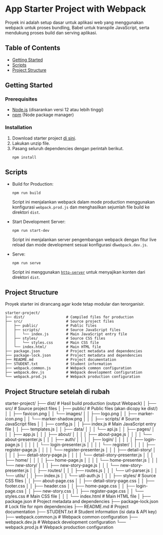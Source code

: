 # App Starter Project with Webpack

Proyek ini adalah setup dasar untuk aplikasi web yang menggunakan webpack untuk proses bundling, Babel untuk transpile JavaScript, serta mendukung proses build dan serving aplikasi.

## Table of Contents

- [Getting Started](#getting-started)
- [Scripts](#scripts)
- [Project Structure](#project-structure)

## Getting Started

### Prerequisites

- [Node.js](https://nodejs.org/) (disarankan versi 12 atau lebih tinggi)
- [npm](https://www.npmjs.com/) (Node package manager)

### Installation

1. Download starter project [di sini](https://raw.githubusercontent.com/dicodingacademy/a219-web-intermediate-labs/099-shared-files/starter-project-with-webpack.zip).
2. Lakukan unzip file.
3. Pasang seluruh dependencies dengan perintah berikut.
   ```shell
   npm install
   ```

## Scripts

- Build for Production:
  ```shell
  npm run build
  ```
  Script ini menjalankan webpack dalam mode production menggunakan konfigurasi `webpack.prod.js` dan menghasilkan sejumlah file build ke direktori `dist`.

- Start Development Server:
  ```shell
  npm run start-dev
  ```
  Script ini menjalankan server pengembangan webpack dengan fitur live reload dan mode development sesuai konfigurasi di`webpack.dev.js`.

- Serve:
  ```shell
  npm run serve
  ```
  Script ini menggunakan [`http-server`](https://www.npmjs.com/package/http-server) untuk menyajikan konten dari direktori `dist`.

## Project Structure

Proyek starter ini dirancang agar kode tetap modular dan terorganisir.

```text
starter-project/
├── dist/                   # Compiled files for production
├── src/                    # Source project files
│   ├── public/             # Public files
│   ├── scripts/            # Source JavaScript files
│   │   └── index.js        # Main JavaScript entry file
│   ├── styles/             # Source CSS files
│   │   └── styles.css      # Main CSS file
│   └── index.html/         # Main HTML file
├── package.json            # Project metadata and dependencies
├── package-lock.json       # Project metadata and dependencies
├── README.md               # Project documentation
├── STUDENT.txt             # Student information
├── webpack.common.js       # Webpack common configuration
├── webpack.dev.js          # Webpack development configuration
└── webpack.prod.js         # Webpack production configuration
```
## Project Structure setelah di rubah
starter-project/
├── dist/                        # Hasil build production (output Webpack)
│
├── src/                         # Source project files
│   ├── public/                  # Public files (akan dicopy ke dist/)
│   │   ├── favicon.png
│   │   └── images/
│   │       ├── logo.png
│   │       ├── marker-icon.png
│   │       └── marker-shadow.png
│   │
│   ├── scripts/                 # Source JavaScript files
│   │   ├── config.js
│   │   ├── index.js             # Main JavaScript entry file
│   │   ├── templates.js
│   │   ├── data/
│   │   │   └── api.js
│   │   ├── pages/
│   │   │   ├── app.js
│   │   │   ├── about/
│   │   │   │   ├── about-page.js
│   │   │   │   └── about-presenter.js
│   │   │   ├── auth/
│   │   │   │   ├── login/
│   │   │   │   │   ├── login-page.js
│   │   │   │   │   └── login-presenter.js
│   │   │   │   └── register/
│   │   │   │       ├── register-page.js
│   │   │   │       └── register-presenter.js
│   │   │   ├── detail-story/
│   │   │   │   ├── detail-story-page.js
│   │   │   │   └── detail-story-presenter.js
│   │   │   ├── home/
│   │   │   │   ├── home-page.js
│   │   │   │   └── home-presenter.js
│   │   │   └── new-story/
│   │   │       ├── new-story-page.js
│   │   │       └── new-story-presenter.js
│   │   ├── routes/
│   │   │   ├── routes.js
│   │   │   └── url-parser.js
│   │   └── utils/
│   │       ├── index.js
│   │       └── util-auth.js
│   │
│   ├── styles/                  # Source CSS files
│   │   ├── about-page.css
│   │   ├── detail-story-page.css
│   │   ├── footer.css
│   │   ├── header.css
│   │   ├── home-page.css
│   │   ├── login-page.css
│   │   ├── new-story.css
│   │   ├── register-page.css
│   │   └── styles.css           # Main CSS file
│   │
│   └── index.html               # Main HTML file
│
├── package.json                 # Project metadata and dependencies
├── package-lock.json            # Lock file for npm dependencies
├── README.md                    # Project documentation
├── STUDENT.txt                  # Student information (isi data & API key)
├── webpack.common.js            # Webpack common configuration
├── webpack.dev.js               # Webpack development configuration
└── webpack.prod.js              # Webpack production configuration
